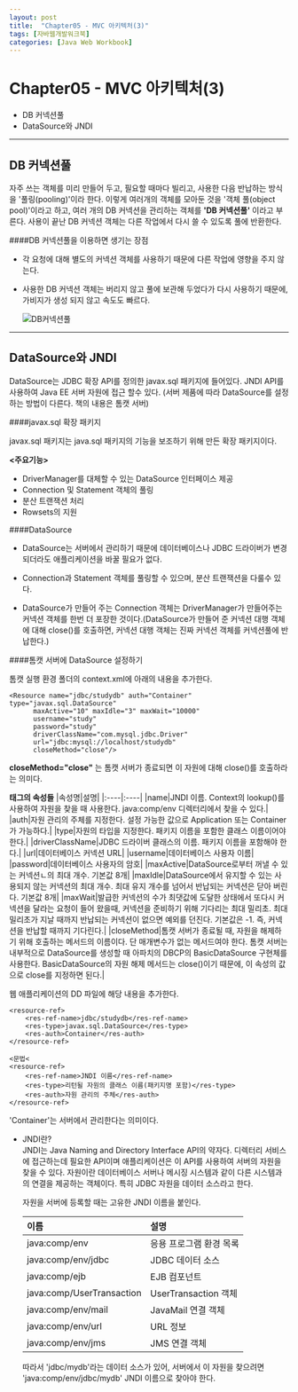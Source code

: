 ```yaml
---
layout: post
title:  "Chapter05 - MVC 아키텍처(3)"
tags: [자바웹개발워크북]
categories: [Java Web Workbook]
---
```


Chapter05 - MVC 아키텍처(3)
=========================
- DB 커넥션풀
- DataSource와 JNDI
---

DB 커넥션풀
----------

자주 쓰는 객체를 미리 만들어 두고, 필요할 때마다 빌리고, 사용한 다음 반납하는 방식을 '풀링(pooling)'이라 한다. 이렇게 여러개의 객체를 모아둔 것을 '객체 풀(object pool)'이라고 하고, 여러 개의 DB 커넥션을 관리하는 객체를 **'DB 커넥션풀'** 이라고 부른다. 사용이 끝난 DB 커넥션 객체는 다른 작업에서 다시 쓸 수 있도록 풀에 반환한다.

####DB 커넥션풀을 이용하면 생기는 장점
- 각 요청에 대해 별도의 커넥션 객체를 사용하기 때문에 다른 작업에 영향을 주지 않는다.
- 사용한 DB 커넥션 객체는 버리지 않고 풀에 보관해 두었다가 다시 사용하기 때문에, 가비지가 생성 되지 않고 속도도 빠르다.  

  ![DB커넥션풀](http://cfs13.tistory.com/image/29/tistory/2008/12/08/17/14/493cd77608d0c)

---
DataSource와 JNDI
------------------

DataSource는 JDBC 확장 API를 정의한 javax.sql 패키지에 들어있다. JNDI API를 사용하여 Java EE 서버 자원에 접근 할수 있다. (서버 제품에 따라 DataSource를 설정 하는 방법이 다른다. 책의 내용은 톰캣 서버)

####javax.sql 확장 패키지

javax.sql 패키지는 java.sql 패키지의 기능을 보조하기 위해 만든 확장 패키지이다.

**<주요기능>**
  - DriverManager를 대체할 수 있는 DataSource 인터페이스 제공
  - Connection 및 Statement 객체의 풀링
  - 분산 트랜잭션 처리
  - Rowsets의 지원

####DataSource
  - DataSource는 서버에서 관리하기 때문에 데이터베이스나 JDBC 드라이버가 변경되더라도 애플리케이션을 바꿀 필요가 없다.

  - Connection과 Statement 객체를 풀링할 수 있으며, 분산 트랜잭션을 다룰수 있다.

  - DataSource가 만들어 주는 Connection 객체는 DriverManager가 만들어주는 커넥션 객체를 한번 더 포장한 것이다.(DataSource가 만들어 준 커넥션 대행 객체에 대해 close()를 호출하면, 커넥션 대행 객체는 진짜 커넥션 객체를 커넥션풀에 반납한다.)  

####톰캣 서버에 DataSource 설정하기


  톰캣 실행 환경 폴더의 context.xml에 아래의 내용을 추가한다.
  ```
  <Resource name="jdbc/studydb" auth="Container" type="javax.sql.DataSource"
		maxActive="10" maxIdle="3" maxWait="10000"
		username="study"
		password="study"
		driverClassName="com.mysql.jdbc.Driver"
		url="jdbc:mysql://localhost/studydb"
		closeMethod="close"/>
  ```
  **closeMethod="close"** 는 톰캣 서버가 종료되면 이 자원에 대해 close()를 호출하라는 의미다.

  **<Resource> 태그의 속성들**
  |속성명|설명|
  |:----|:----|
  |name|JNDI 이름. Context의 lookup()를 사용하여 자원을 찾을 때 사용한다. java:comp/env 디렉터리에서 찾을 수 있다.|
  |auth|자원 관리의 주체를 지정한다. 설정 가능한 값으로 Application 또는 Container가 가능하다.|
  |type|자원의 타입을 지정한다. 패키지 이름을 포함한 클래스 이름이어야 한다.|
  |driverClassName|JDBC 드라이버 클래스의 이름. 패키지 이름을 포함해야 한다.|
  |url|데이터베이스 커넥션 URL|
  |username|데이터베이스 사용자 이름|
  |password|데이터베이스 사용자의 암호|
  |maxActive|DataSource로부터 꺼낼 수 있는 커넥션ㄴ의 최대 개수. 기본값 8개|
  |maxIdle|DataSource에서 유지할 수 있는 사용되지 않는 커넥션의 최대 개수. 최대 유지 개수를 넘어서 반납되는 커넥션은 닫아 버린다. 기본값 8개|
  |maxWait|발급한 커넥션의 수가 최댓값에 도달한 상태에서 또다시 커넥션을 달라는 요청이 들어 왔을때, 커넥션을 준비하기 위해 기다리는 최대 밀리초. 최대 밀리초가 지날 때까지 반납되는 커넥션이 없으면 예외를 던진다. 기본값은 -1. 즉, 커넥션을 반납할 때까지 기다린다.|
  |closeMethod|톰캣 서버가 종료될 때, 자원을 해제하기 위해 호출하는 메서드의 이름이다. 단 매개변수가 없는 메서드여야 한다. 톰캣 서버는 내부적으로 DataSource를 생성할 때 아파치의 DBCP의 BasicDataSource 구현체를 사용한다. BasicDataSource의 자원 해제 메서드는 close()이기 때문에, 이 속성의 값으로 close를 지정하면 된다.|

  웹 애플리케이션의 DD 파일에 해당 내용을 추가한다.
  ```
  <resource-ref>
      <res-ref-name>jdbc/studydb</res-ref-name>
      <res-type>javax.sql.DataSource</res-type>
      <res-auth>Container</res-auth>
  </resource-ref>
  ```
  ```
  <문법<
  <resource-ref>
      <res-ref-name>JNDI 이름</res-ref-name>
      <res-type>리턴될 자원의 클래스 이름(패키지명 포함)</res-type>
      <res-auth>자원 관리의 주체</res-auth>
  </resource-ref>
  ```
  'Container'는 서버에서 관리한다는 의미이다.

  - JNDI란?  
    JNDI는 Java Naming and Directory Interface API의 약자다. 디렉터리 서비스에 접근하는데 필요한 API이며 애플리케이션은 이 API를 사용하여 서버의 자원을 찾을 수 있다. 자원이란 데이터베이스 서버나 메시징 시스템과 같이 다른 시스템과의 연결을 제공하는 객체이다. 특히 JDBC 자원을 데이터 소스라고 한다.  

    자원을 서버에 등록할 때는 고유한 JNDI 이름을 붙인다.

    |이름|설명|
    |:---|:---|
    |java:comp/env|응용 프로그램 환경 목록|
    |java:comp/env/jdbc|JDBC 데이터 소스|
    |java:comp/ejb|EJB 컴포넌트|
    |java:comp/UserTransaction|UserTransaction 객체|
    |java:comp/env/mail|JavaMail 연결 객체|
    |java:comp/env/url|URL 정보|
    |java:comp/env/jms|JMS 연결 객체|  
    따라서 'jdbc/mydb'라는 데이터 소스가 있어, 서버에서 이 자원을 찾으려면 'java:comp/env/jdbc/mydb' JNDI 이름으로 찾아야 한다.
